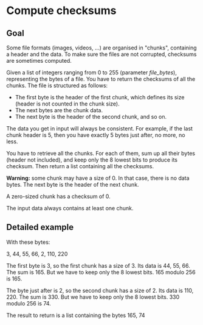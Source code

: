 # Compute checksums

## Goal

Some file formats (images, videos, ...) are organised in "chunks",
containing a header and the data.
To make sure the files are not corrupted, checksums are sometimes computed.


Given a list of integers ranging from 0 to 255 (parameter *file_bytes*), representing the bytes of a file. You have to return the checksums of all the chunks. 
The file is structured as follows: 

* The first byte is the header of the first chunk, which defines its size (header is not counted in the chunk size).
* The next bytes are the chunk data.
* The next byte is the header of the second chunk, and so on.

The data you get in input will always be consistent.
For example, if the last chunk header is 5, then you have exactly 5 bytes just after, no more, no less. 

You have to retrieve all the chunks.
For each of them, sum up all their bytes (header not included), and keep only the 8 lowest bits to produce its checksum. Then return a list containing all the checksums. 

**Warning:** some chunk may have a size of 0. In that case, there is no data bytes.
The next byte is the header of the next chunk.

A zero-sized chunk has a checksum of 0.

The input data always contains at least one chunk.

## Detailed example

With these bytes:

3, 44, 55, 66, 2, 110, 220

The first byte is 3, so the first chunk has a size of 3. Its data is 
44, 55, 66. The sum is 165. But we have to keep only the 8 lowest bits.
165 modulo 256 is 165. 

The byte just after is 2, so the second chunk has a size of 2. Its data is 110, 220.
The sum is 330. But we have to keep only the 8 lowest bits. 330 modulo 256 is 74. 

The result to return is a list containing the bytes 165, 74 